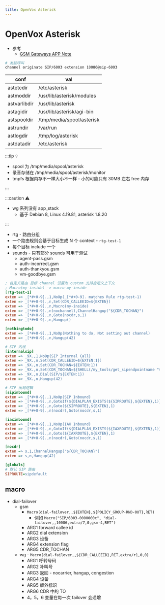 ```yaml
---
title: OpenVox Asterisk
---
```


# OpenVox Asterisk

- 参考
  - [GSM Gateways APP Note](https://openvoxwiki.atlassian.net/wiki/spaces/VG/pages/2473082832/GSM+Gateways+APP+Note)

```bash
# 发起呼叫
channel originate SIP/6003 extension 10086@sip-6003
```

| conf         | val                       |
| ------------ | ------------------------- |
| astetcdir    | /etc/asterisk             |
| astmoddir    | /usr/lib/asterisk/modules |
| astvarlibdir | /usr/lib/asterisk         |
| astagidir    | /usr/lib/asterisk/agi-bin |
| astspooldir  | /tmp/media/spool/asterisk |
| astrundir    | /var/run                  |
| astlogdir    | /tmp/log/asterisk         |
| astdatadir   | /etc/asterisk             |

:::tip 💡

- spool 为 /tmp/media/spool/asterisk
- 录音存储在 /tmp/media/spool/asterisk/monitor
- tmpfs 根据内存不一样大小不一样 - 小的可能只有 30MB 左右 free 内存

:::

:::caution ⚠️

- wg 系列没有 app_stack
  - 基于 Debian 8, Linux 4.19.81, asterisk 1.8.20

:::

- rtg - 路由分组
- 一个路由规则会基于目标生成 N 个 context - `rtg-test-1`
- 每个目标 include 一个
- sounds - 只有部分 sounds 可用于测试
  - agent-pass.gsm
  - auth-incorrect.gsm
  - auth-thankyou.gsm
  - vm-goodbye.gsm

```ini
; 自定义路由 目标 channel 设置为 custom 支持自定义上下文
; Macro(my-inside) -> macro-my-inside
[rtg-test-1]
exten => _[*#+0-9].,1,NoOp(_[*#+0-9]. matches Rule rtg-test-1)
exten => _[*#+0-9].,n,Set(CDR_CALLEEID=${EXTEN})
exten => _[*#+0-9].,n,Macro(my-inside)
exten => _[*#+0-9].,n(nochannel),ChannelHangup("${CDR_TOCHAN}")
exten => _[*#+0-9].,n,Goto(nocdr,s,1)
exten => _[*#+0-9].,n,Hangup()

[nothingtodo]
exten => _[*#+0-9].,1,NoOp(Nothing to do, Not setting out channel)
exten => _[*#+0-9].,n,Hangup(42)

# SIP 内线
[internalsip]
exten => _9X.,1,NoOp(SIP Internal Call)
exten => _9X.,n,Set(CDR_CALLEEID=${EXTEN:1})
exten => _9X.,n,Set(CDR_TOCHAN=${EXTEN:1})
exten => _9X.,n,Set(CDR_TOCHAN=${SHELL(/my_tools/get_sipendpointname "${CDR_TOCHAN}")})
exten => _9X.,n,Dial(SIP/${EXTEN:1})
exten => _9X.,n,Hangup(42)

# SIP 出局逻辑
[sipinbound]
exten => _[*#+0-9].,1,NoOp(SIP Inbound)
exten => _[*#+0-9].,n,GotoIf(${DIALPLAN_EXISTS(${SIPROUTE},${EXTEN},1)}?:nocdr)
exten => _[*#+0-9].,n,Goto(${SIPROUTE},${EXTEN},1)
exten => _[*#+0-9].,n(nocdr),Goto(nocdr,s,1)

[iaxinbound]
exten => _[*#+0-9].,1,NoOp(IAX Inbound)
exten => _[*#+0-9].,n,GotoIf(${DIALPLAN_EXISTS(${IAXROUTE},${EXTEN},1)}?:nocdr)
exten => _[*#+0-9].,n,Goto(${IAXROUTE},${EXTEN},1)
exten => _[*#+0-9].,n(nocdr),Goto(nocdr,s,1)

[nocdr]
exten => s,1,ChannelHangup("${CDR_TOCHAN}")
exten => s,n,Hangup(42)

[globals]
# 默认 SIP 路由
SIPROUTE=sipdefault
```


## macro

- dial-failover
  - gsm
    - `Macro(dial-failover,,${EXTEN},${POLICY_GROUP-RND-OUT},RET)`
      - 例如 `Macro("SIP/6003-0000000c", "dial-failover,,10086,extra/7,0,gsm-4,RET")`
    - ARG1 forward callee id
    - ARG2 dial extension
    - ARG3 设备
    - ARG4 extension flag
    - ARG5 CDR_TOCHAN
  - wg - `Macro(dial-failover,,${CDR_CALLEEID},RET,extra/r1,0,0)`
    - ARG1 呼转号码
    - ARG2 补叫号
    - ARG3 返回 - nocarrier, hangup, congestion
    - ARG4 设备
    - ARG5 额外标识
    - ARG6 CDR 中的 TO
    - 4，5，6 变量在每一次 failover 会递增


